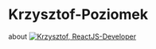 # Krzysztof-Poziomek
about
[![Krzysztof, ReactJS-Developer](https://assets.selleo.com/banners/kpoziomek.svg)](https://selleo.com/)
